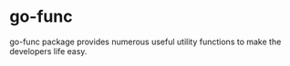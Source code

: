 # go-func
go-func package provides numerous useful utility functions to make the developers life easy.
